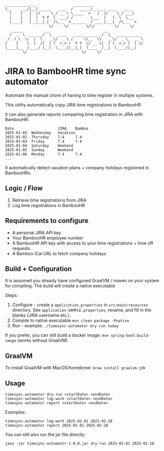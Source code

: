 ```
___________.__                 _________                       
\__    ___/|__| _____   ____  /   _____/__.__. ____   ____     
  |    |   |  |/     \_/ __ \ \_____  <   |  |/    \_/ ___\    
  |    |   |  |  Y Y  \  ___/ /        \___  |   |  \  \___    
  |____|   |__|__|_|  /\___  >_______  / ____|___|  /\___  >   
                    \/     \/        \/\/         \/     \/    
   _____          __                         __                
  /  _  \  __ ___/  |_  ____   _____ _____ _/  |_  ___________ 
 /  /_\  \|  |  \   __\/  _ \ /     \\__  \\   __\/  _ \_  __ \
/    |    \  |  /|  | (  <_> )  Y Y  \/ __ \|  | (  <_> )  | \/
\____|__  /____/ |__|  \____/|__|_|  (____  /__|  \____/|__|   
        \/                         \/     \/                                                                                      
```
#  JIRA to BambooHR time sync automator
Automate the manual chore of having to time register in multiple systems.

This utility automatically copy JIRA time registrations to BambooHR

It can also generate reports comparing time registration in JIRA with BambooHR: 
```
Date					JIRA	Bamboo
2025-01-01	Wednesday	Vacation
2025-01-02	Thursday 	7.4		7.4
2025-01-03	Friday   	7.4		7.4
2025-01-04	Saturday 	Weekend
2025-01-05	Sunday   	Weekend
2025-01-06	Monday   	7.4		7.4
...
```
It automatically detect vacation plans + company holidays registered in BambooHRs.

## Logic / Flow
1. Retrieve time registrations from JIRA
2. Log time registrations in BambooHR

## Requirements to configure
- A personal JIRA API key
- Your BambooHR employee number
- A BambooHR API key with access to your time registrations + time off requests
- A Bamboo iCal URL to fetch company holidays

## Build + Configuration
It is assumed you already have configured GraalVM / maven on your system for compiling. The build will create a native executable

Steps:
1. Configure - create a `application.properties` in `src/main/resources` directory. See `application-SAMPLE.properties`, rename, and fill in the blanks (JIRA username etc.).
2. Compile to native executable `mvn clean package -Pnative`
3. Run - example: `./timesync-automator dry-run today`

If you prefer, you can still build a docker image: `mvn spring-boot:build-image` (works without GraalVM)

## GraalVM
To install GraalVM with MacOS/homebrew: `brew install graalvm-jdk`

## Usage
```
timesync-automator dry-run <startDate> <endDate>
timesync-automator log-work <startDate> <endDate>
timesync-automator report <startDate> <endDate>
```

Examples:
```
timesync-automator log-work 2025-02-01 2025-02-28
timesync-automator report 2025-02-01 2025-02-28
```
You can still also run the jar file directly:
```
java -jar timesync-automator-1.0.0.jar dry-run 2025-02-01 2025-02-28 
```

